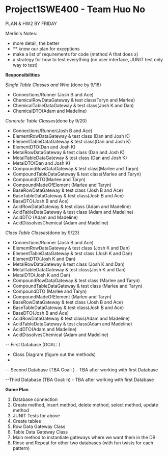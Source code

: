 # Project1SWE400 - Team Huo No

PLAN & HW2 BY FRIDAY

Merlin's Notes:
- more detail, the better
- ** know our plan for exceptions
- make a list of requirements for code (method A that does x)
- a strategy for how to test everything (no user interface, JUNIT test only way to test)

**Responsibilities**

*Single Table Classes and Who* (done by 9/16)
*  Connections/Runner (Josh B and Ace)
*  ChemicalRowDataGateway & test class(Taryn and Marlee)
*  ChemicalTableDataGateway & test class(Josh K and Dan)
*  ChemicalDTO(Adam and Madeline)
  
*Concrete Table Classes*(done by 9/20)
*  Connections/Runner(Josh B and Ace) 
*  ElementRowDataGateway & test class (Dan and Josh K)
*  ElementTableDataGateway & test class(Dan and Josh K)
*  ElementDTO(Dan and Josh K)
*  MetalRowDataGateway & test class (Dan and Josh K)
*  MetalTableDataGateway & test class (Dan and Josh K)
*  MetalDTO(Dan and Josh K)
*  CompoundRowDataGateway & test class(Marlee and Taryn)
*  CompoundTableDataGateway & test class(Marlee and Taryn)
*  CompoundDTO(Marlee and Taryn)
*  CompoundMadeOfElement (Marlee and Taryn)
*  BaseRowDataGateway & test class (Josh B and Ace)
*  BaseTableDataGateway & test class(Josh B and Ace)
*  BaseDTO(Josh B and Ace)
*  AcidRowDataGateway & test class (Adam and Madeline)
*  AcidTableDataGateway & test class (Adam and Madeline)
*  AcidDTO (Adam and Madeline)
*  AcidDissolvesChemical (Adam and Madeline)
  
*Class Table Classes*(done by 9/23)
*  Connections/Runner (Josh B and Ace)
*  ElementRowDataGateway & test class (Josh K and Dan)
*  ElementTableDataGateway & test class (Josh K and Dan)
*  ElementDTO(Josh K and Dan)
*  MetalRowDataGateway & test class (Josh K and Dan)
*  MetalTableDataGateway & test class(Josh K and Dan)
*  MetalDTO(Josh K and Dan)
*  CompoundRowDataGateway & test class (Marlee and Taryn)
*  CompoundTableDataGateway & test class (Marlee and Taryn)
*  CompoundDTO (Marlee and Taryn)
*  CompoundMadeOfElement (Marlee and Taryn)
*  BaseRowDataGateway & test class (Josh B and Ace)
*  BaseTableDataGateway & test class(Josh B and Ace)
*  BaseDTO(Josh B and Ace)
*  AcidRowDataGateway & test class(Adam and Madeline)
*  AcidTableDataGateway & test class(Adam and Madeline)
*  AcidDTO(Adam and Madeline)
*  AcidDissolvesChemical (Adam and Madeline)



 -- First Database  (GOAL: )
 - Class Diagram (figure out the methods)
 - 
 

 -- Second Database (TBA Goal: )
    - TBA after working with first Database 
    

 --Third Database (TBA Goal: h)
    - TBA after working with first Database

**Game Plan**
1.  Database connection
2.  Create method, insert method, delete method, select method, update method
3.  JUNIT Tests for above
4.  Create tables
5.  Row Data Gateway Class
6.  Table Data Gateway Class
7.  Main method to instantiate gateways where we want them in the DB
8.  Rinse and Repeat for other two databases (with fun twists for each pattern)

